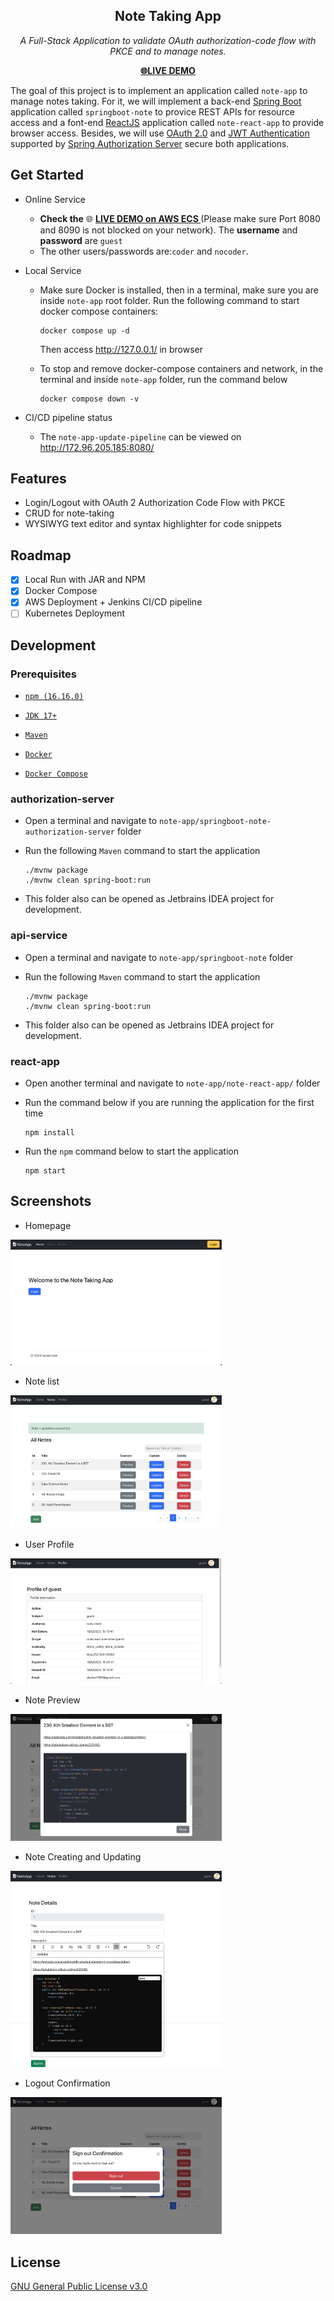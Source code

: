 <h2 align="center">
<span>Note Taking App</span>
</h2>
<p align="center">
  <em>A Full-Stack Application to validate OAuth authorization-code flow with PKCE and to manage notes.</em>
</p>
<p align="center">
  <a href="http://note-loadb-1153hxl66luz-dfb9d722b8f996bd.elb.eu-west-1.amazonaws.com/"><b>🌐LIVE DEMO</b></a> 
</p>

The goal of this project is to implement an application called `note-app` to manage notes taking. For it, we will implement a back-end [Spring Boot](https://docs.spring.io/spring-boot/docs/current/reference/htmlsingle/) application called `springboot-note` to provice REST APIs for resource access and a font-end [ReactJS](https://react.dev/) application called `note-react-app` to provide browser access. Besides, we will use  [OAuth 2.0](https://www.oauth.com/) and [JWT Authentication](https://jwt.io/introduction) supported by [Spring Authorization Server]( https://docs.spring.io/spring-authorization-server/docs/current/reference/html/overview.html) secure both applications.

## Get Started

- Online Service

  - **Check the** 🌐 **[LIVE DEMO on AWS ECS ](http://note-loadb-1153hxl66luz-dfb9d722b8f996bd.elb.eu-west-1.amazonaws.com/)** (Please make sure Port 8080 and 8090 is not blocked on your network). The **username** and **password** are `guest`
  - The other users/passwords are:`coder` and `nocoder`.

- Local Service

  - Make sure Docker is installed, then in a terminal, make sure you are inside `note-app` root folder. Run the following command to start docker compose containers:

    ```shell
    docker compose up -d
    ```
    
    Then access http://127.0.0.1/ in browser
  - To stop and remove docker-compose containers and network, in the terminal and inside `note-app` folder, run the command below
  
    ```shell
    docker compose down -v
    ```

- CI/CD pipeline status
  - The `note-app-update-pipeline` can be viewed on http://172.96.205.185:8080/

## Features

- Login/Logout with OAuth 2 Authorization Code Flow with PKCE
- CRUD for note-taking
- WYSIWYG text editor and syntax highlighter for code snippets

## Roadmap

- [x] Local Run with JAR and NPM
- [x] Docker Compose
- [x] AWS Deployment + Jenkins CI/CD pipeline
- [ ] Kubernetes Deployment

## Development

### Prerequisites

- [`npm (16.16.0)`](https://docs.npmjs.com/downloading-and-installing-node-js-and-npm)

- [`JDK 17+`](https://adoptium.net/en-GB/temurin/releases/)

- [`Maven`](https://maven.apache.org/install.html)

- [`Docker`](https://www.docker.com/)

- [`Docker Compose`](https://docs.docker.com/compose/install/)

### authorization-server

- Open a terminal and navigate to `note-app/springboot-note-authorization-server` folder

- Run the following `Maven` command to start the application

  ```shell
  ./mvnw package
  ./mvnw clean spring-boot:run
  ```
  
- This folder also can be opened as Jetbrains IDEA project for development.

### **api-service**

- Open a terminal and navigate to `note-app/springboot-note` folder

- Run the following `Maven` command to start the application

  ```shell
  ./mvnw package
  ./mvnw clean spring-boot:run
  ```

- This folder also can be opened as Jetbrains IDEA project for development.

### react-app

- Open another terminal and navigate to `note-app/note-react-app/` folder

- Run the command below if you are running the application for the first time

  ```shell
  npm install
  ```

- Run the `npm` command below to start the application

  ```shell
  npm start
  ```

## Screenshots

- Homepage

<img src=".//docs/images/index.jpg" alt="index" style="zoom: 33%;" />



- Note list

<img src=".//docs/images/noteList.jpg" alt="index" style="zoom: 33%;" />



- User Profile

<img src=".//docs/images/profilePage.jpg" alt="index" style="zoom: 33%;" />



- Note Preview

<img src=".//docs/images/notePreview.jpg" alt="index" style="zoom: 33%;" />



- Note Creating and Updating

<img src=".//docs/images/noteEditor.jpeg" alt="index" style="zoom: 33%;" />



- Logout Confirmation

<img src=".//docs/images/logoutBox.jpg" alt="index" style="zoom: 33%;" />

## License

[GNU General Public License v3.0](./LICENSE)